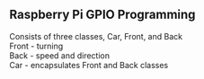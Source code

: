 ##  Raspberry Pi GPIO Programming
Consists of three classes, Car, Front, and Back <br>
Front - turning <br>
Back - speed and direction <br>
Car - encapsulates Front and Back classes
